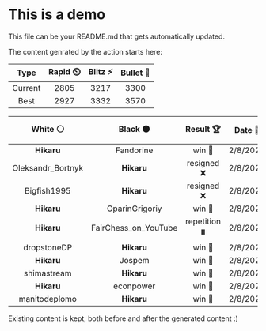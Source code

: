 # This is a demo

This file can be your README.md that gets automatically updated.

The content genrated by the action starts here:

<!--START_SECTION:chessStats-->
<!-- Automatically generated with https://github.com/Balastrong/chess-stats-action -->

| Type | Rapid ⏲️ | Blitz ⚡ | Bullet 🔫 |
|:---:|:---:|:---:|:---:|
| Current | 2805 | 3217 | 3300 |
| Best | 2927 | 3332 | 3570 |

| White ⚪ | Black ⚫ | Result 🏆 | Date 📅 | Position 🗺️ |
|:---:|:---:|:---:|:---:|:---:|
| **Hikaru** | Fandorine | win 🥇 | 2/8/2022 | <a href="http://www.ee.unb.ca/cgi-bin/tervo/fen.pl?select=8/8/8/8/1Rb5/8/k1K5/8 b - -">Link</a> |
| Oleksandr_Bortnyk | **Hikaru** | resigned ❌ | 2/8/2022 | <a href="http://www.ee.unb.ca/cgi-bin/tervo/fen.pl?select=8/2P5/8/6k1/p7/P4N2/6p1/2K5 b - -">Link</a> |
| Bigfish1995 | **Hikaru** | resigned ❌ | 2/8/2022 | <a href="http://www.ee.unb.ca/cgi-bin/tervo/fen.pl?select=5Q2/1p1b1krR/2pp4/5p2/p1N1P3/3P3P/PPP3P1/6K1 b - -">Link</a> |
| **Hikaru** | OparinGrigoriy | win 🥇 | 2/8/2022 | <a href="http://www.ee.unb.ca/cgi-bin/tervo/fen.pl?select=1Q4R1/4rpk1/q3n1p1/3p4/3Pp1pP/4P1P1/5PK1/2R5 b - -">Link</a> |
| **Hikaru** | FairChess_on_YouTube | repetition ⏸️ | 2/8/2022 | <a href="http://www.ee.unb.ca/cgi-bin/tervo/fen.pl?select=8/8/1R6/4kprP/1p6/7K/8/8 w - -">Link</a> |
| dropstoneDP | **Hikaru** | win 🥇 | 2/8/2022 | <a href="http://www.ee.unb.ca/cgi-bin/tervo/fen.pl?select=2k1r3/pp6/2n2Q2/3pq1Bp/2r4P/1N3P2/PP3P1K/6R1 w - -">Link</a> |
| **Hikaru** | Jospem | win 🥇 | 2/8/2022 | <a href="http://www.ee.unb.ca/cgi-bin/tervo/fen.pl?select=4r1k1/p1p2p2/1p3q1p/2nPpb2/2P4P/2Q2RP1/P1B2K2/4R3 b - -">Link</a> |
| shimastream | **Hikaru** | win 🥇 | 2/8/2022 | <a href="http://www.ee.unb.ca/cgi-bin/tervo/fen.pl?select=3r2k1/2r3p1/5p2/p2p1q2/3Pp2P/1P2Q3/P5R1/6K1 w - -">Link</a> |
| **Hikaru** | econpower | win 🥇 | 2/8/2022 | <a href="http://www.ee.unb.ca/cgi-bin/tervo/fen.pl?select=r1b2r2/4pPbk/1p4pp/n1p2q2/p3NBP1/P1P1QN1P/1P3P2/3RR1K1 b - g3">Link</a> |
| manitodeplomo | **Hikaru** | win 🥇 | 2/8/2022 | <a href="http://www.ee.unb.ca/cgi-bin/tervo/fen.pl?select=1k6/8/4r3/2pK4/7p/2p4P/P7/8 w - -">Link</a> |

<!--END_SECTION:chessStats-->

Existing content is kept, both before and after the generated content :)
